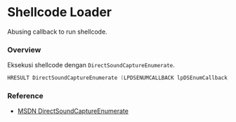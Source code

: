 # Shellcode Loader

Abusing callback to run shellcode.

### Overview

Eksekusi shellcode dengan `DirectSoundCaptureEnumerate`.

```c++
HRESULT DirectSoundCaptureEnumerate (LPDSENUMCALLBACK lpDSEnumCallback, LPVOID lpContext);
```

### Reference 

- [MSDN DirectSoundCaptureEnumerate](https://docs.microsoft.com/en-us/previous-versions/windows/desktop/ee416761(v=vs.85))